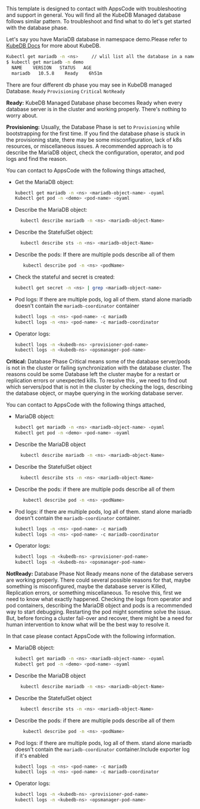 This template is designed to contact with AppsCode with troubleshooting and support in general. You will find all the KubeDB Managed database follows similar pattern. To troubleshoot and find what to do let's get started with the database phase.

Let's say you have MariaDB database in namespace demo.Please refer to [KubeDB Docs](https://kubedb.com/docs/latest/guides/mariadb/) for more about KubeDB.
```bash
Kubectl get mariadb -n <ns>     // wlil list all the database in a namesapce  
$ kubectl get mariadb -n demo
  NAME    VERSION   STATUS   AGE
  mariadb   10.5.8    Ready    6h51m
```
There are four different db phase you may see in KubeDB managed Database.
``Ready`` ``Provisioning`` ``Critical`` ``NotReady``

**Ready:** KubeDB Managed Database phase becomes Ready when every database server is in the cluster and working properly. There's nothing to worry about.

**Provisioning:** Usually, the Database Phase is set to `Provisioning` while bootstrapping for the first time. If you find the database phase is stuck in the provisioning state,
there may be some misconfiguration, lack of k8s resources, or miscellaneous issues.
A recommended approach is to describe the MariaDB object, check the configuration, operator, and pod logs and find the reason.

You can contact to AppsCode with the following things attached,
- Get the MariaDB object:
    ```bash
    kubectl get mariadb -n <ns> <mariadb-object-name> -oyaml
    Kubectl get pod -n <demo> <pod-name> -oyaml 
    ```
- Describe the MariaDB object:
    ```bash
      kubectl describe mariadb -n <ns> <mariadb-object-Name> 
    ```
- Describe the StatefulSet object:
    ```bash
      kubectl describe sts -n <ns> <mariadb-object-Name>
    ```
- Describe the pods: If there are multiple pods describe all of them
    ```bash
       kubectl describe pod -n <ns> <podName> 
    ```
- Check the stateful and secret is created:
    ```bash
    kubectl get secret -n <ns> | grep <mariadb-object-name>
    ```
- Pod logs: If there are multiple pods, log all of them. stand alone mariadb doesn't contain the `mariadb-coordinator` container
    ```bash
    kubectl logs -n <ns> <pod-name> -c mariadb
    kubectl logs -n <ns> <pod-name> -c mariadb-coordinator  
    ```
- Operator logs:
    ```bash
    kubectl logs -n <kubedb-ns> <provisioner-pod-name>
    kubectl logs -n <kubedb-ns> <opsmanager-pod-name>
    ```

**Critical:** Database Phase Critical means some of the database server/pods is not in the cluster or failing synchronization with the database cluster.
The reasons could be some Database left the cluster maybe for a restart or replication errors or unexpected kills.
To resolve this , we need to  find out which servers/pod that is not in the cluster by checking the logs, describing the database object, or maybe querying in the working database server.

You can contact to AppsCode with the following things attached,

- MariaDB object:
    ```bash
    kubectl get mariadb -n <ns> <mariadb-object-name> -oyaml
    Kubectl get pod -n <demo> <pod-name> -oyaml 
    ```
- Describe the MariaDB object
    ```bash
      kubectl describe mariadb -n <ns> <mariadb-object-Name> 
    ```
- Describe the StatefulSet object
    ```bash
      kubectl describe sts -n <ns> <mariadb-object-Name>
    ```
- Describe the pods: if there are multiple pods describe all of them
    ```bash
       kubectl describe pod -n <ns> <podName> 
    ```
- Pod logs:  if there are multiple pods, log all of them. stand alone mariadb doesn't contain the `mariadb-coordinator` container.
    ```bash
    kubectl logs -n <ns> <pod-name> -c mariadb
    kubectl logs -n <ns> <pod-name> -c mariadb-coordinator  
    ```
- Operator logs:
    ```bash
    kubectl logs -n <kubedb-ns> <provisioner-pod-name>
    kubectl logs -n <kubedb-ns> <opsmanager-pod-name>
    ```

**NotReady:** Database Phase Not Ready means none of the database servers are working properly. There could several possible reasons for that, maybe something is misconfigured,
maybe the database server is Killed, Replication errors, or something miscellaneous.
To resolve this, first we need to know what exactly happened. Checking the logs from operator and pod containers, describing the MariaDB object and pods is a recommended way to start debugging. Restarting the pod might sometime solve the issue. But, before forcing a cluster fail-over and recover,
there might be a need for human intervention to know what will be the best way to resolve it.

In that case please contact AppsCode with the following information.

- MariaDB object:
    ```bash
    kubectl get mariadb -n <ns> <mariadb-object-name> -oyaml
    Kubectl get pod -n <demo> <pod-name> -oyaml 
    ```
- Describe the MariaDB object
    ```bash
      kubectl describe mariadb -n <ns> <mariadb-object-Name> 
    ```
- Describe the StatefulSet object
    ```bash
      kubectl describe sts -n <ns> <mariadb-object-Name>
    ```
- Describe the pods: if there are multiple pods describe all of them
    ```bash
       kubectl describe pod -n <ns> <podName> 
    ```
- Pod logs:  if there are multiple pods, log all of them. stand alone mariadb doesn't contain the `mariadb-coordinator` container.Include exporter log if it's enabled
    ```bash
    kubectl logs -n <ns> <pod-name> -c mariadb
    kubectl logs -n <ns> <pod-name> -c mariadb-coordinator
    ```
- Operator logs:
    ```bash
    kubectl logs -n <kubedb-ns> <provisioner-pod-name>
    kubectl logs -n <kubedb-ns> <opsmanager-pod-name>
    ```
